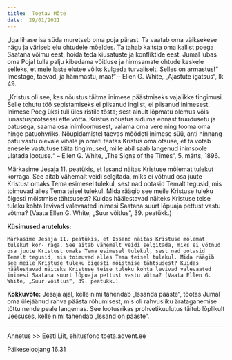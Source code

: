```yaml
---
title:  Toetav Mõte  
date:  29/01/2021  
---
```


„Iga lihase isa süda muretseb oma poja pärast. Ta vaatab oma väiksekese nägu ja väriseb elu ohtudele mõeldes. Ta tahab kaitsta oma kallist poega Saatana võimu eest, hoida teda kiusatuste ja konfliktide eest. Jumal lubas oma Pojal tulla palju kibedama võitluse ja hirmsamate ohtude keskele selleks, et meie laste elutee võiks kulgeda turvaliselt. Selles on armastus!“ Imestage, taevad, ja hämmastu, maa!“ – Ellen G. White, „Ajastute igatsus“, lk 49.

„Kristus oli see, kes nõustus täitma inimese päästmiseks vajalikke tingimusi. Selle tohutu töö sepistamiseks ei piisanud inglist, ei piisanud inimesest. Inimese Poeg üksi tuli üles ristile tõsta; sest ainult lõpmatu olemus võis lunastusprotsessi ette võtta. Kristus nõustus siduma ennast truudusetu ja patusega, saama osa inimloomusest, valama oma vere ning tooma oma hinge patuohvriks. Nõupidamistel taevas mõõdeti inimese süü, anti hinnang patu vastu olevale vihale ja ometi teatas Kristus oma otsuse, et ta võtab enesele vastutuse täita tingimused, mille abil saab langenud inimsoole ulatada lootuse.“ – Ellen G. White, „The Signs of the Times“, 5. märts, 1896.

Märkasime Jesaja 11. peatükis, et Issand näitas Kristuse mõlemat tulekut korraga. See aitab vähemalt veidi selgitada, miks ei võtnud osa juute Kristust omaks Tema esimesel tulekul, sest nad ootasid Temalt tegusid, mis toimuvad alles Tema teisel tulekul. Mida räägib see meile Kristuse tuleku õigesti mõistmise tähtsusest? Kuidas häälestavad näiteks Kristuse teise tuleku kohta levivad valevaated inimesi Saatana suurt lõpuaja pettust vastu võtma? (Vaata Ellen G. White, „Suur võitlus“, 39. peatükk.)

**Küsimused aruteluks:**

`Märkasime Jesaja 11. peatükis, et Issand näitas Kristuse mõlemat tulekut kor-
raga. See aitab vähemalt veidi selgitada, miks ei võtnud osa juute Kristust omaks
Tema esimesel tulekul, sest nad ootasid Temalt tegusid, mis toimuvad alles Tema
teisel tulekul. Mida räägib see meile Kristuse tuleku õigesti mõistmise tähtsusest?
Kuidas häälestavad näiteks Kristuse teise tuleku kohta levivad valevaated inimesi
Saatana suurt lõpuaja pettust vastu võtma? (Vaata Ellen G. White, „Suur võitlus“,
39. peatükk.)`

**Kokkuvõte:** Jesaja ajal, kelle nimi tähendab „Issanda pääste“, tõotas Jumal oma ülejäänud rahva päästa rõhumisest, mis oli rahvusliku ärataganemise tõttu nende peale langemas. See lootusrikas prohvetikuulutus täitub lõplikult Jeesuses, kelle nimi tähendab „Issand on pääste“.

---

Annetus >> Eesti Liit, ehitusfond toeta.advent.ee  

Päikeseloojang 16.31